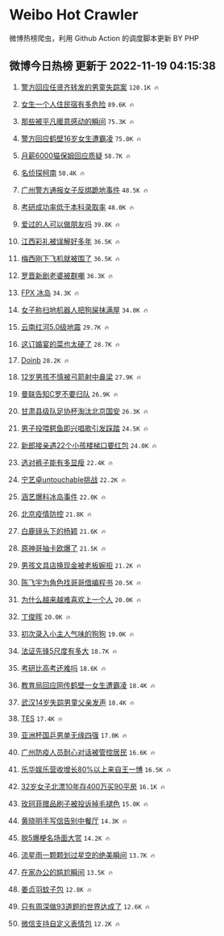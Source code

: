 # Weibo Hot Crawler 



微博热榜爬虫，利用 Github Action 的调度脚本更新 BY PHP 


## 微博今日热榜 更新于 2022-11-19 04:15:38 
1. [警方回应任贤齐转发的男童失踪案](https://s.weibo.com/weibo?q=%23%E8%AD%A6%E6%96%B9%E5%9B%9E%E5%BA%94%E4%BB%BB%E8%B4%A4%E9%BD%90%E8%BD%AC%E5%8F%91%E7%9A%84%E7%94%B7%E7%AB%A5%E5%A4%B1%E8%B8%AA%E6%A1%88%23&t=31&band_rank=1&Refer=top) `120.1K 🔥` 

1. [女生一个人住民宿有多危险](https://s.weibo.com/weibo?q=%23%E5%A5%B3%E7%94%9F%E4%B8%80%E4%B8%AA%E4%BA%BA%E4%BD%8F%E6%B0%91%E5%AE%BF%E6%9C%89%E5%A4%9A%E5%8D%B1%E9%99%A9%23&t=31&band_rank=2&Refer=top) `89.6K 🔥` 

1. [那些被平凡暖意感动的瞬间](https://s.weibo.com/weibo?q=%23%E9%82%A3%E4%BA%9B%E8%A2%AB%E5%B9%B3%E5%87%A1%E6%9A%96%E6%84%8F%E6%84%9F%E5%8A%A8%E7%9A%84%E7%9E%AC%E9%97%B4%23&t=31&band_rank=3&Refer=top) `75.3K 🔥` 

1. [警方回应鹤壁16岁女生遭霸凌](https://s.weibo.com/weibo?q=%23%E8%AD%A6%E6%96%B9%E5%9B%9E%E5%BA%94%E9%B9%A4%E5%A3%8116%E5%B2%81%E5%A5%B3%E7%94%9F%E9%81%AD%E9%9C%B8%E5%87%8C%23&t=31&band_rank=4&Refer=top) `75.0K 🔥` 

1. [月薪6000猫保姆回应质疑](https://s.weibo.com/weibo?q=%23%E6%9C%88%E8%96%AA6000%E7%8C%AB%E4%BF%9D%E5%A7%86%E5%9B%9E%E5%BA%94%E8%B4%A8%E7%96%91%23&t=31&band_rank=5&Refer=top) `58.7K 🔥` 

1. [名侦探柯南](https://s.weibo.com/weibo?q=%E5%90%8D%E4%BE%A6%E6%8E%A2%E6%9F%AF%E5%8D%97&t=31&band_rank=6&Refer=top) `50.4K 🔥` 

1. [广州警方通报女子反绑跪地事件](https://s.weibo.com/weibo?q=%23%E5%B9%BF%E5%B7%9E%E8%AD%A6%E6%96%B9%E9%80%9A%E6%8A%A5%E5%A5%B3%E5%AD%90%E5%8F%8D%E7%BB%91%E8%B7%AA%E5%9C%B0%E4%BA%8B%E4%BB%B6%23&t=31&band_rank=7&Refer=top) `48.5K 🔥` 

1. [考研成功率低于本科录取率](https://s.weibo.com/weibo?q=%23%E8%80%83%E7%A0%94%E6%88%90%E5%8A%9F%E7%8E%87%E4%BD%8E%E4%BA%8E%E6%9C%AC%E7%A7%91%E5%BD%95%E5%8F%96%E7%8E%87%23&t=31&band_rank=8&Refer=top) `48.0K 🔥` 

1. [爱过的人可以做朋友吗](https://s.weibo.com/weibo?q=%23%E7%88%B1%E8%BF%87%E7%9A%84%E4%BA%BA%E5%8F%AF%E4%BB%A5%E5%81%9A%E6%9C%8B%E5%8F%8B%E5%90%97%23&t=31&band_rank=9&Refer=top) `39.8K 🔥` 

1. [江西彩礼被误解好多年](https://s.weibo.com/weibo?q=%23%E6%B1%9F%E8%A5%BF%E5%BD%A9%E7%A4%BC%E8%A2%AB%E8%AF%AF%E8%A7%A3%E5%A5%BD%E5%A4%9A%E5%B9%B4%23&t=31&band_rank=10&Refer=top) `36.5K 🔥` 

1. [梅西刚下飞机就被围了](https://s.weibo.com/weibo?q=%23%E6%A2%85%E8%A5%BF%E5%88%9A%E4%B8%8B%E9%A3%9E%E6%9C%BA%E5%B0%B1%E8%A2%AB%E5%9B%B4%E4%BA%86%23&t=31&band_rank=11&Refer=top) `36.5K 🔥` 

1. [罗晋新剧老婆被群嘲](https://s.weibo.com/weibo?q=%23%E7%BD%97%E6%99%8B%E6%96%B0%E5%89%A7%E8%80%81%E5%A9%86%E8%A2%AB%E7%BE%A4%E5%98%B2%23&t=31&band_rank=12&Refer=top) `36.3K 🔥` 

1. [FPX 冰岛](https://s.weibo.com/weibo?q=FPX%20%E5%86%B0%E5%B2%9B&t=31&band_rank=13&Refer=top) `34.3K 🔥` 

1. [女子称扫地机器人把狗屎抹满屋](https://s.weibo.com/weibo?q=%23%E5%A5%B3%E5%AD%90%E7%A7%B0%E6%89%AB%E5%9C%B0%E6%9C%BA%E5%99%A8%E4%BA%BA%E6%8A%8A%E7%8B%97%E5%B1%8E%E6%8A%B9%E6%BB%A1%E5%B1%8B%23&t=31&band_rank=14&Refer=top) `34.0K 🔥` 

1. [云南红河5.0级地震](https://s.weibo.com/weibo?q=%E4%BA%91%E5%8D%97%E7%BA%A2%E6%B2%B35.0%E7%BA%A7%E5%9C%B0%E9%9C%87&t=31&band_rank=15&Refer=top) `29.7K 🔥` 

1. [这订婚宴的菜也太硬了](https://s.weibo.com/weibo?q=%23%E8%BF%99%E8%AE%A2%E5%A9%9A%E5%AE%B4%E7%9A%84%E8%8F%9C%E4%B9%9F%E5%A4%AA%E7%A1%AC%E4%BA%86%23&t=31&band_rank=16&Refer=top) `28.7K 🔥` 

1. [Doinb](https://s.weibo.com/weibo?q=Doinb&t=31&band_rank=17&Refer=top) `28.2K 🔥` 

1. [12岁男孩不慎被弓箭射中鼻梁](https://s.weibo.com/weibo?q=%2312%E5%B2%81%E7%94%B7%E5%AD%A9%E4%B8%8D%E6%85%8E%E8%A2%AB%E5%BC%93%E7%AE%AD%E5%B0%84%E4%B8%AD%E9%BC%BB%E6%A2%81%23&t=31&band_rank=18&Refer=top) `27.9K 🔥` 

1. [曼联告知C罗不要归队](https://s.weibo.com/weibo?q=%23%E6%9B%BC%E8%81%94%E5%91%8A%E7%9F%A5C%E7%BD%97%E4%B8%8D%E8%A6%81%E5%BD%92%E9%98%9F%23&t=31&band_rank=19&Refer=top) `26.9K 🔥` 

1. [甘肃县级队足协杯淘汰北京国安](https://s.weibo.com/weibo?q=%23%E7%94%98%E8%82%83%E5%8E%BF%E7%BA%A7%E9%98%9F%E8%B6%B3%E5%8D%8F%E6%9D%AF%E6%B7%98%E6%B1%B0%E5%8C%97%E4%BA%AC%E5%9B%BD%E5%AE%89%23&t=31&band_rank=20&Refer=top) `26.3K 🔥` 

1. [男子投喂鳄鱼即兴唱歌引发踩踏](https://s.weibo.com/weibo?q=%23%E7%94%B7%E5%AD%90%E6%8A%95%E5%96%82%E9%B3%84%E9%B1%BC%E5%8D%B3%E5%85%B4%E5%94%B1%E6%AD%8C%E5%BC%95%E5%8F%91%E8%B8%A9%E8%B8%8F%23&t=31&band_rank=21&Refer=top) `24.5K 🔥` 

1. [新郎接亲遇22个小孩楼梯口要红包](https://s.weibo.com/weibo?q=%23%E6%96%B0%E9%83%8E%E6%8E%A5%E4%BA%B2%E9%81%8722%E4%B8%AA%E5%B0%8F%E5%AD%A9%E6%A5%BC%E6%A2%AF%E5%8F%A3%E8%A6%81%E7%BA%A2%E5%8C%85%23&t=31&band_rank=22&Refer=top) `24.0K 🔥` 

1. [选对裤子能有多显瘦](https://s.weibo.com/weibo?q=%23%E9%80%89%E5%AF%B9%E8%A3%A4%E5%AD%90%E8%83%BD%E6%9C%89%E5%A4%9A%E6%98%BE%E7%98%A6%23&t=31&band_rank=23&Refer=top) `22.4K 🔥` 

1. [宁艺卓untouchable挑战](https://s.weibo.com/weibo?q=%23%E5%AE%81%E8%89%BA%E5%8D%93untouchable%E6%8C%91%E6%88%98%23&t=31&band_rank=24&Refer=top) `22.2K 🔥` 

1. [涵艺爆料冰岛事件](https://s.weibo.com/weibo?q=%23%E6%B6%B5%E8%89%BA%E7%88%86%E6%96%99%E5%86%B0%E5%B2%9B%E4%BA%8B%E4%BB%B6%23&t=31&band_rank=25&Refer=top) `22.0K 🔥` 

1. [北京疫情防控](https://s.weibo.com/weibo?q=%23%E5%8C%97%E4%BA%AC%E7%96%AB%E6%83%85%E9%98%B2%E6%8E%A7%23&t=31&band_rank=26&Refer=top) `21.8K 🔥` 

1. [白鹿镜头下的杨颖](https://s.weibo.com/weibo?q=%23%E7%99%BD%E9%B9%BF%E9%95%9C%E5%A4%B4%E4%B8%8B%E7%9A%84%E6%9D%A8%E9%A2%96%23&t=31&band_rank=27&Refer=top) `21.6K 🔥` 

1. [原神哥抽卡欧爆了](https://s.weibo.com/weibo?q=%23%E5%8E%9F%E7%A5%9E%E5%93%A5%E6%8A%BD%E5%8D%A1%E6%AC%A7%E7%88%86%E4%BA%86%23&t=31&band_rank=28&Refer=top) `21.5K 🔥` 

1. [男孩文具店换现金被老板婉拒](https://s.weibo.com/weibo?q=%23%E7%94%B7%E5%AD%A9%E6%96%87%E5%85%B7%E5%BA%97%E6%8D%A2%E7%8E%B0%E9%87%91%E8%A2%AB%E8%80%81%E6%9D%BF%E5%A9%89%E6%8B%92%23&t=31&band_rank=29&Refer=top) `21.2K 🔥` 

1. [陈飞宇为角色找哥哥借编程书](https://s.weibo.com/weibo?q=%23%E9%99%88%E9%A3%9E%E5%AE%87%E4%B8%BA%E8%A7%92%E8%89%B2%E6%89%BE%E5%93%A5%E5%93%A5%E5%80%9F%E7%BC%96%E7%A8%8B%E4%B9%A6%23&t=31&band_rank=30&Refer=top) `20.5K 🔥` 

1. [为什么越来越难喜欢上一个人](https://s.weibo.com/weibo?q=%23%E4%B8%BA%E4%BB%80%E4%B9%88%E8%B6%8A%E6%9D%A5%E8%B6%8A%E9%9A%BE%E5%96%9C%E6%AC%A2%E4%B8%8A%E4%B8%80%E4%B8%AA%E4%BA%BA%23&t=31&band_rank=31&Refer=top) `20.0K 🔥` 

1. [丁俊晖](https://s.weibo.com/weibo?q=%E4%B8%81%E4%BF%8A%E6%99%96&t=31&band_rank=32&Refer=top) `20.0K 🔥` 

1. [初次录入小主人气味的狗狗](https://s.weibo.com/weibo?q=%23%E5%88%9D%E6%AC%A1%E5%BD%95%E5%85%A5%E5%B0%8F%E4%B8%BB%E4%BA%BA%E6%B0%94%E5%91%B3%E7%9A%84%E7%8B%97%E7%8B%97%23&t=31&band_rank=33&Refer=top) `19.0K 🔥` 

1. [法证先锋5尺度有多大](https://s.weibo.com/weibo?q=%23%E6%B3%95%E8%AF%81%E5%85%88%E9%94%8B5%E5%B0%BA%E5%BA%A6%E6%9C%89%E5%A4%9A%E5%A4%A7%23&t=31&band_rank=34&Refer=top) `18.7K 🔥` 

1. [考研比高考还难吗](https://s.weibo.com/weibo?q=%23%E8%80%83%E7%A0%94%E6%AF%94%E9%AB%98%E8%80%83%E8%BF%98%E9%9A%BE%E5%90%97%23&t=31&band_rank=35&Refer=top) `18.6K 🔥` 

1. [教育局回应网传鹤壁一女生遭霸凌](https://s.weibo.com/weibo?q=%23%E6%95%99%E8%82%B2%E5%B1%80%E5%9B%9E%E5%BA%94%E7%BD%91%E4%BC%A0%E9%B9%A4%E5%A3%81%E4%B8%80%E5%A5%B3%E7%94%9F%E9%81%AD%E9%9C%B8%E5%87%8C%23&t=31&band_rank=36&Refer=top) `18.4K 🔥` 

1. [武汉14岁失踪男童父亲发声](https://s.weibo.com/weibo?q=%23%E6%AD%A6%E6%B1%8914%E5%B2%81%E5%A4%B1%E8%B8%AA%E7%94%B7%E7%AB%A5%E7%88%B6%E4%BA%B2%E5%8F%91%E5%A3%B0%23&t=31&band_rank=37&Refer=top) `18.4K 🔥` 

1. [TES](https://s.weibo.com/weibo?q=TES&t=31&band_rank=38&Refer=top) `17.4K 🔥` 

1. [亚洲杯国乒男单无缘四强](https://s.weibo.com/weibo?q=%23%E4%BA%9A%E6%B4%B2%E6%9D%AF%E5%9B%BD%E4%B9%92%E7%94%B7%E5%8D%95%E6%97%A0%E7%BC%98%E5%9B%9B%E5%BC%BA%23&t=31&band_rank=39&Refer=top) `17.0K 🔥` 

1. [广州防疫人员耐心对话被管控居民](https://s.weibo.com/weibo?q=%23%E5%B9%BF%E5%B7%9E%E9%98%B2%E7%96%AB%E4%BA%BA%E5%91%98%E8%80%90%E5%BF%83%E5%AF%B9%E8%AF%9D%E8%A2%AB%E7%AE%A1%E6%8E%A7%E5%B1%85%E6%B0%91%23&t=31&band_rank=40&Refer=top) `16.6K 🔥` 

1. [乐华娱乐营收增长80%以上来自王一博](https://s.weibo.com/weibo?q=%23%E4%B9%90%E5%8D%8E%E5%A8%B1%E4%B9%90%E8%90%A5%E6%94%B6%E5%A2%9E%E9%95%BF80%25%E4%BB%A5%E4%B8%8A%E6%9D%A5%E8%87%AA%E7%8E%8B%E4%B8%80%E5%8D%9A%23&t=31&band_rank=41&Refer=top) `16.5K 🔥` 

1. [32岁女子北漂10年存400万买90平房](https://s.weibo.com/weibo?q=%2332%E5%B2%81%E5%A5%B3%E5%AD%90%E5%8C%97%E6%BC%8210%E5%B9%B4%E5%AD%98400%E4%B8%87%E4%B9%B090%E5%B9%B3%E6%88%BF%23&t=31&band_rank=42&Refer=top) `16.1K 🔥` 

1. [玫珂菲赠品刷子被投诉掉毛褪色](https://s.weibo.com/weibo?q=%23%E7%8E%AB%E7%8F%82%E8%8F%B2%E8%B5%A0%E5%93%81%E5%88%B7%E5%AD%90%E8%A2%AB%E6%8A%95%E8%AF%89%E6%8E%89%E6%AF%9B%E8%A4%AA%E8%89%B2%23&t=31&band_rank=43&Refer=top) `15.0K 🔥` 

1. [黄晓明手写信告别中餐厅](https://s.weibo.com/weibo?q=%23%E9%BB%84%E6%99%93%E6%98%8E%E6%89%8B%E5%86%99%E4%BF%A1%E5%91%8A%E5%88%AB%E4%B8%AD%E9%A4%90%E5%8E%85%23&t=31&band_rank=44&Refer=top) `14.3K 🔥` 

1. [脱5爆梗名场面大赏](https://s.weibo.com/weibo?q=%23%E8%84%B15%E7%88%86%E6%A2%97%E5%90%8D%E5%9C%BA%E9%9D%A2%E5%A4%A7%E8%B5%8F%23&t=31&band_rank=45&Refer=top) `14.2K 🔥` 

1. [流星雨一颗颗划过星空的绝美瞬间](https://s.weibo.com/weibo?q=%23%E6%B5%81%E6%98%9F%E9%9B%A8%E4%B8%80%E9%A2%97%E9%A2%97%E5%88%92%E8%BF%87%E6%98%9F%E7%A9%BA%E7%9A%84%E7%BB%9D%E7%BE%8E%E7%9E%AC%E9%97%B4%23&t=31&band_rank=46&Refer=top) `13.7K 🔥` 

1. [在家办公的尴尬瞬间](https://s.weibo.com/weibo?q=%23%E5%9C%A8%E5%AE%B6%E5%8A%9E%E5%85%AC%E7%9A%84%E5%B0%B4%E5%B0%AC%E7%9E%AC%E9%97%B4%23&t=31&band_rank=47&Refer=top) `13.5K 🔥` 

1. [姜贞羽蚊子包](https://s.weibo.com/weibo?q=%23%E5%A7%9C%E8%B4%9E%E7%BE%BD%E8%9A%8A%E5%AD%90%E5%8C%85%23&t=31&band_rank=48&Refer=top) `12.8K 🔥` 

1. [只有周深做93道题的世界达成了](https://s.weibo.com/weibo?q=%23%E5%8F%AA%E6%9C%89%E5%91%A8%E6%B7%B1%E5%81%9A93%E9%81%93%E9%A2%98%E7%9A%84%E4%B8%96%E7%95%8C%E8%BE%BE%E6%88%90%E4%BA%86%23&t=31&band_rank=49&Refer=top) `12.6K 🔥` 

1. [微信支持自定义表情包](https://s.weibo.com/weibo?q=%23%E5%BE%AE%E4%BF%A1%E6%94%AF%E6%8C%81%E8%87%AA%E5%AE%9A%E4%B9%89%E8%A1%A8%E6%83%85%E5%8C%85%23&t=31&band_rank=50&Refer=top) `12.2K 🔥` 

